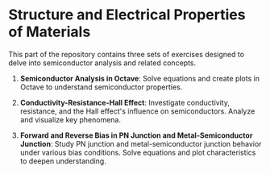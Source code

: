 # Structure and Electrical Properties of Materials

This part of the repository contains three sets of exercises designed to delve into semiconductor analysis and related concepts.

1. **Semiconductor Analysis in Octave**: Solve equations and create plots in Octave to understand semiconductor properties.
   
2. **Conductivity-Resistance-Hall Effect**: Investigate conductivity, resistance, and the Hall effect's influence on semiconductors. Analyze and visualize key phenomena.

3. **Forward and Reverse Bias in PN Junction and Metal-Semiconductor Junction**: Study PN junction and metal-semiconductor junction behavior under various bias conditions. Solve equations and plot characteristics to deepen understanding.


